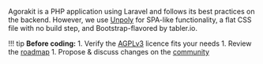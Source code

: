 Agorakit is a PHP application using Laravel and follows its best practices on the backend. However, we use [Unpoly](https://unpoly.com/) for SPA-like functionality, a flat CSS file with no build step, and Bootstrap-flavored by tabler.io.

!!! tip
    **Before coding:** 
    1. Verify the [AGPLv3](https://www.fsf.org/bulletin/2021/fall/the-fundamentals-of-the-agplv3) licence fits your needs
    1. Review the [roadmap](https://app.agorakit.org/groups/2014/discussions/18470)
    1. Propose & discuss changes on the [community](https://app.agorakit.org/groups/2014)
